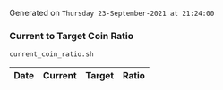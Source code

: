 Generated on `Thursday 23-September-2021 at 21:24:00`

### Current to Target Coin Ratio
`current_coin_ratio.sh`

Date|Current|Target|Ratio
---|---|---|---
